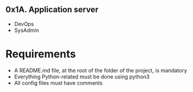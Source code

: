## 0x1A. Application server
* DevOps
* SysAdmin

# Requirements

* A README.md file, at the root of the folder of the project, is mandatory
* Everything Python-related must be done using python3
* All config files must have comments

